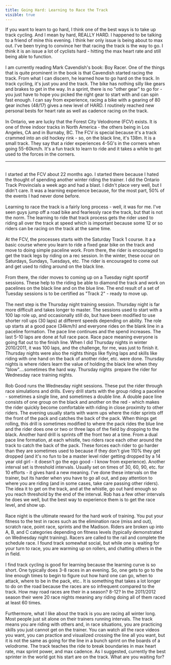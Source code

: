 ---title: Going Hard: Learning to Race the Trackvisible: true---<div>
  If you want to learn to go hard, I think one of the best ways is to take up track cycling. And I mean by hard, REALLY HARD. I happened to be talking to a friend of mine this evening. I think her only issue is being about to max out. I've been trying to convince her that racing the track is the way to go. I think it is an issue a lot of cyclists hard - hitting the max heart rate and still being able to function.<br /><br />I am currently reading Mark Cavendish's book: Boy Racer. One of the things that is quite prominent in the book is that Cavendish started racing the track. From what I can discern, he learned how to go hard on the track. In track cycling, it's just you and the track. The bike has nothing silly like gears and brakes to get in the way. In a sprint, there is no "other gear" to go for - you just have to hope you picked the right gear to start with and can spin fast enough. I can say from experience, racing a bike with a gearing of 80 gear inches (48/17) gives a new level of HARD. I routinely reached new personal bests for heart rate as well as cadence racing on the track.<br /><br />In Ontario, we are lucky that the Forest City Velodrome (FCV) exists. It is one of three indoor tracks in North America - the others being in Los Angeles, CA and in Burnaby, BC. The FCV is special because it's a track crammed into an old hockey rink - so, on the black line, it's 138m. It is a small track. They say that a rider experiences 4-5G's in the corners when going 55-60km/h. It's a fun track to learn to ride and it takes a while to get used to the forces in the corners.<br />
  
  <hr id="system-readmore" />
  
  <br />I started at the FCV about 22 months ago. I started there because I hated the thought of spending another winter riding the trainer. I did the Ontario Track Provincials a week ago and had a blast. I didn't place very well, but I didn't care. It was a learning experience because, for the most part, 50% of the events I had never done before.<br /><br />Learning to race the track is a fairly long process - well, it was for me. I've seen guys jump off a road bike and fearlessly race the track, but that is not the norm. The learning to ride that track process gets the rider used to riding all over the track at speed which is important because some 12 or so riders can be racing on the track at the same time.<br /><br />At the FCV, the processes starts with the Saturday Track 1 course. It a a basic course where you learn to ride a fixed gear bike on the track and move to doing simple paceline work. From there, the rider is encouraged to get the track legs by riding on a rec session. In the winter, these occur on Saturdays, Sundays, Tuesdays, etc. The rider is encouraged to come out and get used to riding around on the black line. <br /><br />From there, the rider moves to coming up on a Tuesday night sportif sessions. These help to the riding be able to diamond the track and work on pacelines on the black line and on the blue line. The end result of a set of Tuesday sessions is to be certified as "Track 2" - ready to move up.<br /><br />The next step is the Thursday night training session. Thursday night is far more difficult and takes longer to master. The sessions used to start with a 100 lap role up, and occasionally still do, but have been modified to use shorter roll ups (30 laps) at different speeds depending on ability. The role up starts at a good pace (34km/h) and everyone rides on the blank line in a paceline formation. The pace line continues and the spend increases. The last 5-10 laps are done at full race pace. Race pace meaning everyone is going flat out to the finish line. When I did Thursday nights in winter 2010/2011, it was 100 laps, and the challenge, for me, was just to finish it. Thursday nights were also the nights things like flying laps and skills like riding with one hand on the back of another rider, etc. were done. Thursday nights is where riders learn the value of holding the black line when they "blow"....sometimes the hard way. Thursday nights &nbsp;prepare the rider for Wednesday race training nights.<br /><br />Rob Good runs the Wednesday night sessions. These put the rider through race simulations and drills. Every drill starts with the group riding a paceline - sometimes a single line, and sometimes a double line. A double pace line consists of one group on the black and another on the red - which makes the rider quickly become comfortable with riding in close proximity to other riders. The evening usually starts with warm ups where the rider sprints off the front of the pack and catches the back of the pack. When things get rolling, this drill is sometimes modified to where the pack rides the blue line and the rider does one or two or three laps of the field by dropping to the black. Another hard drill is sprints off the front two at a time. From a dual pace line formation, at each whistle, two riders race each other around the track to catch the back of the pack. These forces each rider to go harder than they are sometimes used to because if they don't give 110% they get dropped (and it's no fun to be a master level rider getting dropped by a 14 year old girl - it doesn't go the ego good - I know from experience). Another interval set is threshold intervals. Usually set on times of 30, 60, 90, etc. for 10 efforts - it gives hard a new meaning. I've done these intervals on the trainer, but its harder when you have to go all out, and pay attention to where you are riding (and in some cases, take care passing other riders). The idea it to get on the track, and at the whistle, go out hard enough so you reach threshold by the end of the interval. Rob has a few other intervals he does we well, but the best way to experience them is to get the race level, and show up.<br /><br />Race night is the ultimate reward for the hard work of training. You put your fitness to the test in races such as the elimination race (miss and out), scratch race, point race, sprints and the Madison. Riders are broken up into A, B, and C categories depending on fitness levels (typically demonstrated on Wednesday night training). Racers are called to the rail and complete the schedule race. I found track somewhat social, but while one is waiting for your turn to race, you are warming up on rollers, and chatting others in the in field.<br /><br />I find track cycling is good for learning because the learning curve is so short. One typically does 3-8 races in an evening. So, one gets to go to the line enough times to begin to figure out how hard one can go, when to attack, where to be in the pack, etc.. It is something that takes a lot longer to do on the road because the races are so infrequent compared to the track. How may road races are their in a season? 8-12? In the 2011/2012 season their were 20 race nights meaning any riding doing all of them raced at least 60 times.<br /><br />Furthermore, what I like about the track is you are racing all winter long. Most people just sit alone on their trainers running intervals. The track means you are riding with others and, in race situations, you are practicing skills you just cannot get on the trainer. You can watch all the race videos you want, you can practice and visualized crossing the line all you want, but it is not the same as going for the line in a bunch sprint on the boards of a velodrome. The track teaches the ride to break boundaries in max heart rate, max sprint power, and max cadence. As I suggested, currently the best sprinter in the world got his start are on the track. What are you waiting for?<br />&nbsp;
</div>